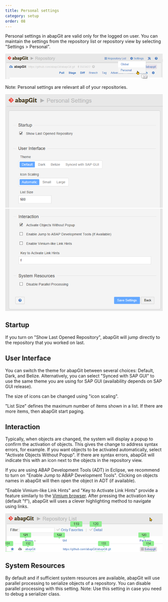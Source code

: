 ```yaml
---
title: Personal settings
category: setup
order: 08
---
```


Personal settings in abapGit are valid only for the logged on user. You can maintain the
settings from the repository list or repository view by selecting "Settings > Personal".

![](img/settings-personal-0.png)

Note: Personal settings are relevant all of your repositories.

![](img/settings-personal-1.png)
![](img/settings-personal-2.png)

## Startup  

If you turn on "Show Last Opened Repository", abapGit will jump directly to the repository that you worked on last. 

## User Interface

You can switch the theme for abapGit between several choices: Default, Dark, and Belize. Alternatively, you can select "Synced with SAP GUI" to use the same theme
you are using for SAP GUI (availability depends on SAP GUI release). 

The size of icons can be changed using "icon scaling".  

"List Size" defines the maximum number of items shown in a list. If there are more items, then abapGit start paging.

## Interaction  

Typically, when objects are changed, the system will display a popup to confirm the activation of objects. This gives the change to address syntax errors, for example.
If you want objects to be activated automatically, select "Activate Objects Without Popup". If there are syntax errors, abapGit will indicate this with an icon next to
the objects in the repository view.

If you are using ABAP Development Tools (ADT) in Eclipse, we recommend to turn on "Enable Jump to ABAP Development Tools". Clicking on objects names in abapGit will then 
open the object in ADT (if available).

"Enable Vimium-like Link Hints" and "Key to Activate Link Hints" provide a feature similarly to the [Vimium browser](https://vimium.github.io/). After pressing the
activation key (default "f"), abapGit will uses a clever highlighting method to navigate using links.

![](img/settings-personal-3.png)

## System Resources 

By default and if sufficient system resources are available, abapGit will use parallel processing to serialize objects of a repository. You can disable parallel processing
with this setting. Note: Use this setting in case you need to debug a serializer class.



